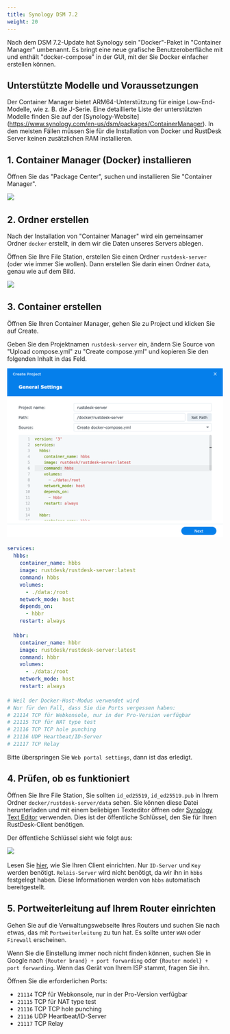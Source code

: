 ```yaml
---
title: Synology DSM 7.2
weight: 20
---
```

<!-- For translators: When translating elements like "buttons", don't just translate, please refer actual naming in their interface. -->
Nach dem DSM 7.2-Update hat Synology sein "Docker"-Paket in "Container Manager" umbenannt. Es bringt eine neue grafische Benutzeroberfläche mit und enthält "docker-compose" in der GUI, mit der Sie Docker einfacher erstellen können.

## Unterstützte Modelle und Voraussetzungen

Der Container Manager bietet ARM64-Unterstützung für einige Low-End-Modelle, wie z. B. die J-Serie. Eine detaillierte Liste der unterstützten Modelle finden Sie auf der [Synology-Website] (https://www.synology.com/en-us/dsm/packages/ContainerManager).
In den meisten Fällen müssen Sie für die Installation von Docker und RustDesk Server keinen zusätzlichen RAM installieren.

## 1. Container Manager (Docker) installieren

Öffnen Sie das "Package Center", suchen und installieren Sie "Container Manager".

![](images/dsm7_install_container_manager_though_package_center.png)

## 2. Ordner erstellen

Nach der Installation von "Container Manager" wird ein gemeinsamer Ordner `docker` erstellt, in dem wir die Daten unseres Servers ablegen.

Öffnen Sie Ihre File Station, erstellen Sie einen Ordner `rustdesk-server` (oder wie immer Sie wollen). Dann erstellen Sie darin einen Ordner `data`, genau wie auf dem Bild.

![](images/dsm7_create_required_folders.png)

## 3. Container erstellen

Öffnen Sie Ihren Container Manager, gehen Sie zu Project und klicken Sie auf Create.

Geben Sie den Projektnamen `rustdesk-server` ein, ändern Sie Source von "Upload compose.yml" zu "Create compose.yml" und kopieren Sie den folgenden Inhalt in das Feld. 

![](images/dsm7_creating_project_init.png?v2)

```yaml
services:
  hbbs:
    container_name: hbbs
    image: rustdesk/rustdesk-server:latest
    command: hbbs
    volumes:
      - ./data:/root
    network_mode: host
    depends_on:
      - hbbr
    restart: always

  hbbr:
    container_name: hbbr
    image: rustdesk/rustdesk-server:latest
    command: hbbr
    volumes:
      - ./data:/root
    network_mode: host
    restart: always

# Weil der Docker-Host-Modus verwendet wird
# Nur für den Fall, dass Sie die Ports vergessen haben:
# 21114 TCP für Webkonsole, nur in der Pro-Version verfügbar
# 21115 TCP für NAT type test
# 21116 TCP TCP hole punching
# 21116 UDP Heartbeat/ID-Server
# 21117 TCP Relay
```

Bitte überspringen Sie `Web portal settings`, dann ist das erledigt.

## 4. Prüfen, ob es funktioniert

Öffnen Sie Ihre File Station, Sie sollten `id_ed25519`, `id_ed25519.pub` in Ihrem Ordner `docker/rustdesk-server/data` sehen. Sie können diese Datei herunterladen und mit einem beliebigen Texteditor öffnen oder [Synology Text Editor](https://www.synology.com/de-de/dsm/packages/TextEditor) verwenden. Dies ist der öffentliche Schlüssel, den Sie für Ihren RustDesk-Client benötigen.

Der öffentliche Schlüssel sieht wie folgt aus:

![](images/dsm7_viewing_public_key_though_syno_text_editor.png)

Lesen Sie [hier](/docs/de/client), wie Sie Ihren Client einrichten. Nur `ID-Server` und `Key` werden benötigt. `Relais-Server` wird nicht benötigt, da wir ihn in `hbbs` festgelegt haben. Diese Informationen werden von `hbbs` automatisch bereitgestellt.

## 5. Portweiterleitung auf Ihrem Router einrichten

Gehen Sie auf die Verwaltungswebseite Ihres Routers und suchen Sie nach etwas, das mit `Portweiterleitung` zu tun hat. Es sollte unter `WAN` oder `Firewall` erscheinen.

Wenn Sie die Einstellung immer noch nicht finden können, suchen Sie in Google nach `{Router brand} + port forwarding` oder `{Router model} + port forwarding`. Wenn das Gerät von Ihrem ISP stammt, fragen Sie ihn.

Öffnen Sie die erforderlichen Ports:
  * `21114` TCP für Webkonsole, nur in der Pro-Version verfügbar
  * `21115` TCP für NAT type test
  * `21116` TCP TCP hole punching
  * `21116` UDP Heartbeat/ID-Server
  * `21117` TCP Relay

